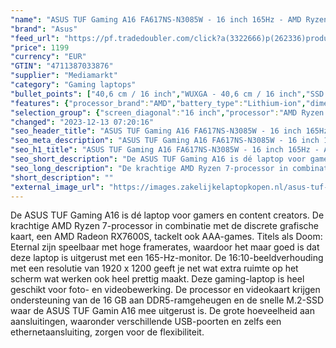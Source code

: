 ```yaml
---
"name": "ASUS TUF Gaming A16 FA617NS-N3085W - 16 inch 165Hz - AMD Ryzen 7 - 16 GB - 512 GB - Radeon RX 7600S"
"brand": "Asus"
"feed_url": "https://pf.tradedoubler.com/click?a(3322666)p(262336)product(50617-1758006)ttid(3)url(https%3A%2F%2Fwww.mediamarkt.nl%2Fnl%2Fproduct%2F_asus-tuf-gaming-a16-fa617ns-n3085w-16-inch-165hz-amd-ryzen-7-16gb-512-gb-radeon-rx-7600s-1758006.html%3Futm_source%3Dtradedoubler%26utm_medium%3Daff-comparison%26utm_term%3D1758006)"
"price": 1199
"currency": "EUR"
"GTIN": "4711387033876"
"supplier": "Mediamarkt"
"category": "Gaming laptops"
"bullet_points": ["40,6 cm / 16 inch","WUXGA - 40,6 cm / 16 inch","SSD , 512 GB , M.2 via PCIe","1x RJ45 LAN port, 1x Type C USB 4 support DisplayPort / G-SYNC, 1x USB 3.2 Gen 2 Type-C support DisplayPort / power delivery / G-SYNC, 2x USB 3.2 Gen 1 Type-A, 1x HDMI 2.1 FRL, 1x 3.5mm Combo Audio Jack","Lithium-ion","35.4 cm x 2.21 cm x 25.2 cm /"]
"features": {"processor_brand":"AMD","battery_type":"Lithium-ion","dimensions_weight":"35.4 cm x 2.21 cm x 25.2 cm /","additional_update_information":"Voor zover op de afbeeldingen apps worden getoond, geldt dat MediaMarkt niet kan garanderen dat de apps tijdens de volledige levensduur van het product goed zullen blijven functioneren. Dit hangt af van het beleid van de fabrikant.","image_ratio":"16:10","min_duration_supported_software_updates":"2 jaar","bluetooth":"Ja","hard_disk_1":"SSD , 512 GB , M.2 via PCIe","screen_diagonal_cm":"40,6 cm","warranty_note":"Pick up & return","height":"2,21 cm","processor_model":"Ryzen™ 7","ram_configuration":"2x 8 GB","manufacturer_guarantee":"2 jaar","card_reader":"Nee","panel_type":"IPS (In-Plane Switching)","touchscreen":"Nee","number_of_processor_cores":"8","depth":"25,2 cm","battery_capacity":"90 Wh","processor_clock_rate":"3.2 GHz","product_manufacturer":"ASUS","product_introduction_date":"2023-01-01","integrated_mike":"Ja","speakers":"Ja","convertibility":"Vast scherm","model_year":"2023","connections":"1x RJ45 LAN port, 1x Type C USB 4 support DisplayPort / G-SYNC, 1x USB 3.2 Gen 2 Type-C support DisplayPort / power delivery / G-SYNC, 2x USB 3.2 Gen 1 Type-A, 1x HDMI 2.1 FRL, 1x 3.5mm Combo Audio Jack","short_description":"TUF GAMING A16 FA617NS-N3085W","product_width":"35,4 cm","dedicated_graphics_memory":"8 GB","shipping_costs":"0.00","screen_type":"Mat scherm","memory_size":"16 GB","processor":"AMD Ryzen 7 7735HS","processor_speed_with_turbo":"4.75 GHz","wlan_standards":"WiFi 6 (802.11AX)","bluetooth_version":"5.2","delivery_time":"1","scope_of_delivery":"Laptop, 240W AC Adapter","capacity_of_1_hard_disk":"512 GB","type_of_1_hard_disk":"SSD","charge_time_from_manufacturer":"Onbekend","product_depth":"25,2 cm","battery_life":"Afhankelijk van gebruik","weight":"2,2 kg","ram_type":"DDR5","manufacturer_part_number":"90NR0EP1-M00680","front_camera":"Ja","product_height":"2,21 cm","integrated_webcam":"Ja","update_policy":"Onbekend","total_storage_space_in_gb":"512 GB","wlan":"Ja","product_type":"Gaming-laptop","previous_price":"","color":"Bruin","image_quality":"WUXGA","screen_diagonal_cm_inch":"40,6 cm / 16 inch","screen_diagonal_inches":"16 inch","keyboard_type":"QWERTY","manufacturer_supported_software_updates":"Ja","resolution":"1920 x 1200","total_storage_space":"512 GB","purpose_laptop":"Gaming"}
"selection_group": {"screen_diagonal":"16 inch","processor":"AMD Ryzen 7","changed_price_past_3_days":false,"product_family":"TUF Gaming"}
"changed": "2023-12-13 07:20:16"
"seo_header_title": "ASUS TUF Gaming A16 FA617NS-N3085W - 16 inch 165Hz - AMD Ryzen 7 - 16 GB - 512 GB - Radeon RX 7600S"
"seo_meta_description": "ASUS TUF Gaming A16 FA617NS-N3085W - 16 inch 165Hz - AMD Ryzen 7 - 16 GB - 512 GB - Radeon RX 7600S"
"seo_h1_title": "ASUS TUF Gaming A16 FA617NS-N3085W - 16 inch 165Hz - AMD Ryzen 7 - 16 GB - 512 GB - Radeon RX 7600S"
"seo_short_description": "De ASUS TUF Gaming A16 is dé laptop voor gamers en content creators."
"seo_long_description": "De krachtige AMD Ryzen 7-processor in combinatie met de discrete grafische kaart, een AMD Radeon RX7600S, tackelt ook AAA-games. Titels als Doom: Eternal zijn speelbaar met hoge framerates, waardoor het maar goed is dat deze laptop is uitgerust met een 165-Hz-monitor. De 16:10-beeldverhouding met een resolutie van 1920 x 1200 geeft je net wat extra ruimte op het scherm wat werken ook heel prettig maakt. Deze gaming-laptop is heel geschikt voor foto- en videobewerking. De processor en videokaart krijgen ondersteuning van de 16 GB aan DDR5-ramgeheugen en de snelle M. 2-SSD waar de ASUS TUF Gamin A16 mee uitgerust is. De grote hoeveelheid aan aansluitingen, waaronder verschillende USB-poorten en zelfs een ethernetaansluiting, zorgen voor de flexibiliteit."
"short_description": ""
"external_image_url": "https://images.zakelijkelaptopkopen.nl/asus-tuf-gaming-a16-fa617ns-n3085w-16-inch-165hz-amd-ryzen-7-16gb-512-gb-radeon-rx-7600s-1758006.webp"
---
```


De ASUS TUF Gaming A16 is dé laptop voor gamers en content creators. De krachtige AMD Ryzen 7-processor in combinatie met de discrete grafische kaart, een AMD Radeon RX7600S, tackelt ook AAA-games. Titels als Doom: Eternal zijn speelbaar met hoge framerates, waardoor het maar goed is dat deze laptop is uitgerust met een 165-Hz-monitor. De 16:10-beeldverhouding met een resolutie van 1920 x 1200 geeft je net wat extra ruimte op het scherm wat werken ook heel prettig maakt. Deze gaming-laptop is heel geschikt voor foto- en videobewerking. De processor en videokaart krijgen ondersteuning van de 16 GB aan DDR5-ramgeheugen en de snelle M.2-SSD waar de ASUS TUF Gamin A16 mee uitgerust is. De grote hoeveelheid aan aansluitingen, waaronder verschillende USB-poorten en zelfs een ethernetaansluiting, zorgen voor de flexibiliteit.
